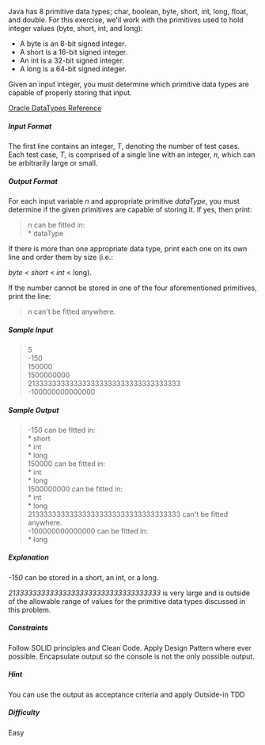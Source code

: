 Java has 8 primitive data types; char, boolean, byte, short, int, long, float, and double. For this exercise, we'll work with the primitives used to hold integer values (byte, short, int, and long):

* A byte is an 8-bit signed integer.
* A short is a 16-bit signed integer.
* An int is a 32-bit signed integer.
* A long is a 64-bit signed integer.

Given an input integer, you must determine which primitive data types are capable of properly storing that input.

[Oracle DataTypes Reference](https://docs.oracle.com/javase/tutorial/java/nutsandbolts/datatypes.html)

##### Input Format

The first line contains an integer, *T*, denoting the number of test cases. 
Each test case, *T*, is comprised of a single line with an integer, *n*, which can be arbitrarily large or small.

##### Output Format

For each input variable *n* and appropriate primitive *dataType*, you must determine if the given primitives are capable of storing it. If yes, then print:

> n can be fitted in:  
> \* dataType

If there is more than one appropriate data type, print each one on its own line and order them by size (i.e.: 

*byte* < *short* < *int* < long).

If the number cannot be stored in one of the four aforementioned primitives, print the line:

>n can't be fitted anywhere.

##### Sample Input

> 5  
> -150  
> 150000  
> 1500000000  
> 213333333333333333333333333333333333  
>  -100000000000000  

##### Sample Output

> -150 can be fitted in:  
> \* short  
> \* int  
> \* long   
> 150000 can be fitted in:  
> \* int  
> \* long  
> 1500000000 can be fitted in:  
> \* int  
> \* long  
> 213333333333333333333333333333333333 can't be fitted anywhere.  
> -100000000000000 can be fitted in:  
> \* long

##### Explanation

 *-150* can be stored in a short, an int, or a long.

 *213333333333333333333333333333333333* is very large and is outside of the allowable range of values for the primitive data types discussed in this problem.
 
##### Constraints
Follow SOLID principles and Clean Code. Apply Design Pattern where ever possible. 
Encapsulate output so the console is not the only possible output.
 
##### Hint
You can use the output as acceptance criteria and apply Outside-in TDD
 
##### Difficulty 
Easy

